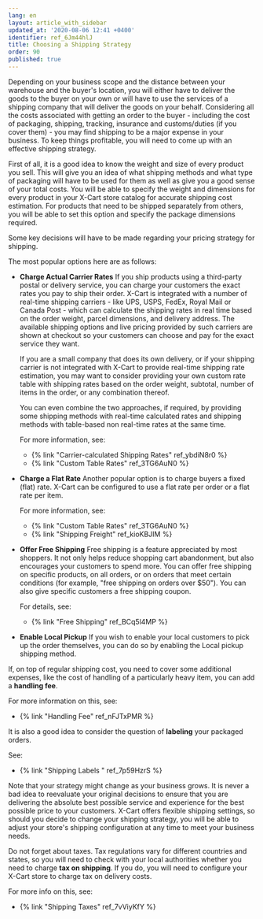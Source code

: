 ```yaml
---
lang: en
layout: article_with_sidebar
updated_at: '2020-08-06 12:41 +0400'
identifier: ref_6Jm44hlJ
title: Choosing a Shipping Strategy
order: 90
published: true
---
```

Depending on your business scope and the distance between your warehouse and the buyer's location, you will either have to deliver the goods to the buyer on your own or will have to use the services of a shipping company that will deliver the goods on your behalf. Considering all the costs associated with getting an order to the buyer - including the cost of packaging, shipping, tracking, insurance and customs/duties (if you cover them) - you may find shipping to be a major expense in your business. To keep things profitable, you will need to come up with an effective shipping strategy. 

First of all, it is a good idea to know the weight and size of every product you sell. This will give you an idea of what shipping methods and what type of packaging will have to be used for them as well as give you a good sense of your total costs. You will be able to specify the weight and dimensions for every product in your X-Cart store catalog for accurate shipping cost estimation. For products that need to be shipped separately from others, you will be able to set this option and specify the package dimensions required. 

Some key decisions will have to be made regarding your pricing strategy for shipping. 

The most popular options here are as follows:
     
   * **Charge Actual Carrier Rates**
     If you ship products using a third-party postal or delivery service, you can charge your customers the exact rates you pay to ship their order. X-Cart is integrated with a number of real-time shipping carriers - like UPS, USPS, FedEx, Royal Mail or Canada Post - which can calculate the shipping rates in real time based on the order weight, parcel dimensions, and delivery address. The available shipping options and live pricing provided by such carriers are shown at checkout so your customers can choose and pay for the exact service they want.

     If you are a small company that does its own delivery, or if your shipping carrier is not integrated with X-Cart to provide real-time shipping rate estimation, you may want to consider providing your own custom rate table with shipping rates based on the order weight, subtotal, number of items in the order, or any combination thereof.

     You can even combine the two approaches, if required, by providing some shipping methods with real-time calculated rates and shipping methods with table-based non real-time rates at the same time. 

     For more information, see:
     * {% link "Carrier-calculated Shipping Rates" ref_ybdiN8r0 %}
     * {% link "Custom Table Rates" ref_3TG6AuN0 %}
   
   * **Charge a Flat Rate**
     Another popular option is to charge buyers a fixed (flat) rate. X-Cart can be configured to use a flat rate per order or a flat rate per item.
     
     For more information, see:
     * {% link "Custom Table Rates" ref_3TG6AuN0 %}
     * {% link "Shipping Freight" ref_kioKBJIM %}
     
   * **Offer Free Shipping**
     Free shipping is a feature appreciated by most shoppers. It not only helps reduce shopping cart abandonment, but also encourages your customers to spend more. You can offer free shipping on specific products, on all orders, or on orders that meet certain conditions (for example, "free shipping on orders over $50"). You can also give specific customers a free shipping coupon. 
     
     For details, see:
     * {% link "Free Shipping" ref_BCq5l4MP %}
   
   * **Enable Local Pickup**
      If you wish to enable your local customers to pick up the order themselves, you can do so by enabling the Local pickup shipping method.

If, on top of regular shipping cost, you need to cover some additional expenses, like the cost of handling of a particularly heavy item, you can add a **handling fee**. 
   
   For more information on this, see:
   * {% link "Handling Fee" ref_nFJTxPMR %}

It is also a good idea to consider the question of **labeling** your packaged orders.
   
   See:
   * {% link "Shipping Labels " ref_7p59HzrS %}     

Note that your strategy might change as your business grows. It is never a bad idea to reevaluate your original decisions to ensure that you are delivering the absolute best possible service and experience for the best possible price to your customers. X-Cart offers flexible shipping settings, so should you decide to change your shipping strategy, you will be able to adjust your store's shipping configuration at any time to meet your business needs.

Do not forget about taxes. Tax regulations vary for different countries and states, so you will need to check with your local authorities whether you need to charge **tax on shipping**. If you do, you will need to configure your X-Cart store to charge tax on delivery costs. 

   For more info on this, see:
   * {% link "Shipping Taxes" ref_7vViyKfY %}
